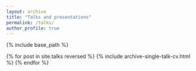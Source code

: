 ```yaml
---
layout: archive
title: "Talks and presentations"
permalink: /talks/
author_profile: true
---
```


<!-- {% if site.talkmap_link == true %}

<p style="text-decoration:underline;"><a href="/talkmap.html">See a map of all the places I've given a talk!</a></p>

{% endif %}
 -->

{% include base_path %}

{% for post in site.talks reversed %}
  {% include archive-single-talk-cv.html %}
{% endfor %}
